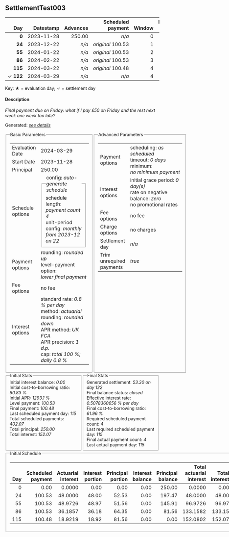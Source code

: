 <h2>SettlementTest003</h2>
<table>
    <thead style="vertical-align: bottom;">
        <th class="ci00" style="text-align: right;">Day</th>
        <th class="ci01" style="text-align: right;">Datestamp</th>
        <th class="ci02" style="text-align: right;">Advances</th>
        <th class="ci03" style="text-align: right;">Scheduled payment</th>
        <th class="ci04" style="text-align: right;">Window</th>
        <th class="ci05" style="text-align: right;">Payment due</th>
        <th class="ci06" style="text-align: right;">Actual payments</th>
        <th class="ci07" style="text-align: right;">Paid by</th>
        <th class="ci08" style="text-align: right;">Net effect</th>
        <th class="ci09" style="text-align: right;">Payment status</th>
        <th class="ci10" style="text-align: right;">Balance status</th>
        <th class="ci11" style="text-align: right;">Actuarial interest</th>
        <th class="ci12" style="text-align: right;">New interest</th>
        <th class="ci13" style="text-align: right;">Interest portion</th>
        <th class="ci14" style="text-align: right;">Principal portion</th>
        <th class="ci15" style="text-align: right;">Interest balance</th>
        <th class="ci16" style="text-align: right;">Principal balance</th>
        <th class="ci17" style="text-align: right;">Settlement figure</th>
    </thead>
    <tr style="text-align: right;">
        <td class="ci00"><b>0</b></td>
        <td class="ci01" style="white-space: nowrap;">2023-11-28</td>
        <td class="ci02">250.00</td>
        <td class="ci03" style="white-space: nowrap;"><i>n/a<i></td>
        <td class="ci04">0</td>
        <td class="ci05">0.00</td>
        <td class="ci06"><i>n/a</i></td>
        <td class="ci07"><i>n/a</i></td>
        <td class="ci08">0.00</td>
        <td class="ci09"><i>none&nbsp;scheduled</i></td>
        <td class="ci10">open</td>
        <td class="ci11">0.0000</td>
        <td class="ci12">0.0000</td>
        <td class="ci13">0.00</td>
        <td class="ci14">0.00</td>
        <td class="ci15">0.0000</td>
        <td class="ci16">250.00</td>
        <td class="ci17">250.00</td>
    </tr>
    <tr style="text-align: right;">
        <td class="ci00"><b>24</b></td>
        <td class="ci01" style="white-space: nowrap;">2023-12-22</td>
        <td class="ci02"><i>n/a</i></td>
        <td class="ci03" style="white-space: nowrap;"><i>original</i> 100.53</td>
        <td class="ci04">1</td>
        <td class="ci05">100.53</td>
        <td class="ci06"><b>0</b>&nbsp;<i>confirmed</i>&nbsp;100.53</td>
        <td class="ci07"><b>24#0</b>&nbsp;100.53</td>
        <td class="ci08">100.53</td>
        <td class="ci09"><i>payment&nbsp;made</i></td>
        <td class="ci10">open</td>
        <td class="ci11">48.0000</td>
        <td class="ci12">48.0000</td>
        <td class="ci13">48.00</td>
        <td class="ci14">52.53</td>
        <td class="ci15">0.0000</td>
        <td class="ci16">197.47</td>
        <td class="ci17">197.47</td>
    </tr>
    <tr style="text-align: right;">
        <td class="ci00"><b>55</b></td>
        <td class="ci01" style="white-space: nowrap;">2024-01-22</td>
        <td class="ci02"><i>n/a</i></td>
        <td class="ci03" style="white-space: nowrap;"><i>original</i> 100.53</td>
        <td class="ci04">2</td>
        <td class="ci05">100.53</td>
        <td class="ci06"><b>0</b>&nbsp;<i>confirmed</i>&nbsp;100.53</td>
        <td class="ci07"><b>55#0</b>&nbsp;100.53</td>
        <td class="ci08">100.53</td>
        <td class="ci09"><i>payment&nbsp;made</i></td>
        <td class="ci10">open</td>
        <td class="ci11">48.9726</td>
        <td class="ci12">48.9726</td>
        <td class="ci13">48.97</td>
        <td class="ci14">51.56</td>
        <td class="ci15">0.0000</td>
        <td class="ci16">145.91</td>
        <td class="ci17">145.91</td>
    </tr>
    <tr style="text-align: right;">
        <td class="ci00"><b>86</b></td>
        <td class="ci01" style="white-space: nowrap;">2024-02-22</td>
        <td class="ci02"><i>n/a</i></td>
        <td class="ci03" style="white-space: nowrap;"><i>original</i> 100.53</td>
        <td class="ci04">3</td>
        <td class="ci05">100.53</td>
        <td class="ci06"><b>0</b>&nbsp;<i>confirmed</i>&nbsp;100.53</td>
        <td class="ci07"><b>86#0</b>&nbsp;100.53</td>
        <td class="ci08">100.53</td>
        <td class="ci09"><i>payment&nbsp;made</i></td>
        <td class="ci10">open</td>
        <td class="ci11">36.1857</td>
        <td class="ci12">36.1857</td>
        <td class="ci13">36.18</td>
        <td class="ci14">64.35</td>
        <td class="ci15">0.0000</td>
        <td class="ci16">81.56</td>
        <td class="ci17">81.56</td>
    </tr>
    <tr style="text-align: right;">
        <td class="ci00"><b>115</b></td>
        <td class="ci01" style="white-space: nowrap;">2024-03-22</td>
        <td class="ci02"><i>n/a</i></td>
        <td class="ci03" style="white-space: nowrap;"><i>original</i> 100.48</td>
        <td class="ci04">4</td>
        <td class="ci05">100.48</td>
        <td class="ci06"><b>0</b>&nbsp;<i>confirmed</i>&nbsp;50.00</td>
        <td class="ci07"><b>115#0</b>&nbsp;50.00</td>
        <td class="ci08">50.00</td>
        <td class="ci09"><i>underpayment</i></td>
        <td class="ci10">open</td>
        <td class="ci11">18.9219</td>
        <td class="ci12">18.9219</td>
        <td class="ci13">18.92</td>
        <td class="ci14">31.08</td>
        <td class="ci15">0.0000</td>
        <td class="ci16">50.48</td>
        <td class="ci17">50.48</td>
    </tr>
    <tr style="text-align: right;">
        <td class="ci00">&#x2713;&nbsp;<b>122</b></td>
        <td class="ci01" style="white-space: nowrap;">2024-03-29</td>
        <td class="ci02"><i>n/a</i></td>
        <td class="ci03" style="white-space: nowrap;"><i>n/a<i></td>
        <td class="ci04">4</td>
        <td class="ci05">0.00</td>
        <td class="ci06"><i>n/a</i></td>
        <td class="ci07"><i>n/a</i></td>
        <td class="ci08">53.30</td>
        <td class="ci09"><i>generated</i></td>
        <td class="ci10">closed</td>
        <td class="ci11">2.8269</td>
        <td class="ci12">2.8269</td>
        <td class="ci13">2.82</td>
        <td class="ci14">50.48</td>
        <td class="ci15">0.0000</td>
        <td class="ci16">0.00</td>
        <td class="ci17">0.00</td>
    </tr>
</table><p>Key: &#x2605; = evaluation day; &#x2713; = settlement day</p>
<h4>Description</h4>
<p><i>Final payment due on Friday: what if I pay £50 on Friday and the rest next week one week too late?</i></p>
<p>Generated: <i><a href="../GeneratedDate.html">see details</a></i></p>
<div style="display:flex;">

<fieldset style="flex: 1; display: flex; flex-direction: column;"><legend>Basic Parameters</legend>
<table>
    <tr>
        <td>Evaluation Date</td>
        <td>2024-03-29</td>
    </tr>
    <tr>
        <td>Start Date</td>
        <td>2023-11-28</td>
    </tr>
    <tr>
        <td>Principal</td>
        <td>250.00</td>
    </tr>
    <tr>
        <td>Schedule options</td>
        <td>
            <fieldset>
                <legend>config: <i>auto-generate schedule</i></legend>
                <div>schedule length: <i><i>payment count</i> 4</i></div>
                <div>unit-period config: <i>monthly from 2023-12 on 22</i></div>
            </fieldset>
        </td>
    </tr>
    <tr>
        <td>Payment options</td>
        <td>
            <div>
                <div>rounding: <i>rounded up</i></div>
                <div>level-payment option: <i>lower&nbsp;final&nbsp;payment</i></div>
            </div>
        </td>
    </tr>
    <tr>
        <td>Fee options</td>
        <td>no fee
        </td>
    </tr>
    <tr>
        <td>Interest options</td>
        <td>
            <div>
                <div>standard rate: <i>0.8 % per day</i></div>
                <div>method: <i>actuarial</i></div>
                <div>rounding: <i>rounded down</i></div>
                <div>APR method: <i>UK FCA</i></div>
                <div>APR precision: <i>1 d.p.</i></div>
                <div>cap: <i>total 100 %; daily 0.8 %</div>
            </div>
        </td>
    </tr>
</table></fieldset>

<fieldset style="flex: 1; display: flex; flex-direction: column;"><legend>Advanced Parameters</legend>
<table>
    <tr>
        <td>Payment options</td>
        <td>
                <div>
                    <div>scheduling: <i>as scheduled</i></div>
                    <div>timeout: <i>0 days</i></div>
                    <div>minimum: <i>no&nbsp;minimum&nbsp;payment</i></div>
                </div>
        </td>
    </tr>
    <tr>
        <td>Interest options</td>
        <td>
            <div>
                <div>initial grace period: <i>0 day(s)</i></div>
                <div>rate on negative balance: <i>zero</i></div>
                <div>no promotional rates</div>
            </div>
        </td>
    </tr>
    <tr>
        <td>Fee options</td>
        <td>no fee
        </td>
    </tr>
    <tr>
        <td>Charge options</td>
        <td>no charges
        </td>
    </tr>
    <tr>
        <td>Settlement day</td><td><i><i>n/a</i></i></td>
    </tr>
    <tr>
        <td>Trim unrequired payments</td><td><i>true</i></td>
    </tr>
</table></fieldset>
</div>
<div style="display:flex;">


<fieldset style="flex: 1; display: flex; flex-direction: column;"><legend>Initial Stats</legend>
<div>
    <div>Initial interest balance: <i>0.00</i></div>
    <div>Initial cost-to-borrowing ratio: <i>60.83 %</i></div>
    <div>Initial APR: <i>1293.1 %</i></div>
    <div>Level payment: <i>100.53</i></div>
    <div>Final payment: <i>100.48</i></div>
    <div>Last scheduled payment day: <i>115</i></div>
    <div>Total scheduled payments: <i>402.07</i></div>
    <div>Total principal: <i>250.00</i></div>
    <div>Total interest: <i>152.07</i></div>
</div></fieldset>

<fieldset style="flex: 1; display: flex; flex-direction: column;"><legend>Final Stats</legend>
<div>
    <div>Generated settlement: <i>53.30 on day 122</i></div>
    <div>Final balance status: <i>closed</i></div>
    <div>Effective interest rate: <i>0.5078360656 % per day</i></div>
    <div>Final cost-to-borrowing ratio: <i>61.96 %</i></div>
    <div>Required scheduled payment count: <i>4</i></div>
    <div>Last required scheduled payment day: <i>115</i></div>
    <div>Final actual payment count: <i>4</i></div>
    <div>Last actual payment day: <i>115</i></div>
</div>
</fieldset>
</div>
<fieldset><legend>Initial Schedule</legend>
<table>
    <thead style="vertical-align: bottom;">
        <th style="text-align: right;">Day</th>
        <th style="text-align: right;">Scheduled payment</th>
        <th style="text-align: right;">Actuarial interest</th>
        <th style="text-align: right;">Interest portion</th>
        <th style="text-align: right;">Principal portion</th>
        <th style="text-align: right;">Interest balance</th>
        <th style="text-align: right;">Principal balance</th>
        <th style="text-align: right;">Total actuarial interest</th>
        <th style="text-align: right;">Total interest</th>
        <th style="text-align: right;">Total principal</th>
    </thead>
    <tr style="text-align: right;">
        <td class="ci00">0</td>
        <td class="ci01" style="white-space: nowrap;">0.00</td>
        <td class="ci02">0.0000</td>
        <td class="ci03">0.00</td>
        <td class="ci04">0.00</td>
        <td class="ci05">0.00</td>
        <td class="ci06">250.00</td>
        <td class="ci07">0.0000</td>
        <td class="ci08">0.00</td>
        <td class="ci09">0.00</td>
    </tr>
    <tr style="text-align: right;">
        <td class="ci00">24</td>
        <td class="ci01" style="white-space: nowrap;">100.53</td>
        <td class="ci02">48.0000</td>
        <td class="ci03">48.00</td>
        <td class="ci04">52.53</td>
        <td class="ci05">0.00</td>
        <td class="ci06">197.47</td>
        <td class="ci07">48.0000</td>
        <td class="ci08">48.00</td>
        <td class="ci09">52.53</td>
    </tr>
    <tr style="text-align: right;">
        <td class="ci00">55</td>
        <td class="ci01" style="white-space: nowrap;">100.53</td>
        <td class="ci02">48.9726</td>
        <td class="ci03">48.97</td>
        <td class="ci04">51.56</td>
        <td class="ci05">0.00</td>
        <td class="ci06">145.91</td>
        <td class="ci07">96.9726</td>
        <td class="ci08">96.97</td>
        <td class="ci09">104.09</td>
    </tr>
    <tr style="text-align: right;">
        <td class="ci00">86</td>
        <td class="ci01" style="white-space: nowrap;">100.53</td>
        <td class="ci02">36.1857</td>
        <td class="ci03">36.18</td>
        <td class="ci04">64.35</td>
        <td class="ci05">0.00</td>
        <td class="ci06">81.56</td>
        <td class="ci07">133.1582</td>
        <td class="ci08">133.15</td>
        <td class="ci09">168.44</td>
    </tr>
    <tr style="text-align: right;">
        <td class="ci00">115</td>
        <td class="ci01" style="white-space: nowrap;">100.48</td>
        <td class="ci02">18.9219</td>
        <td class="ci03">18.92</td>
        <td class="ci04">81.56</td>
        <td class="ci05">0.00</td>
        <td class="ci06">0.00</td>
        <td class="ci07">152.0802</td>
        <td class="ci08">152.07</td>
        <td class="ci09">250.00</td>
    </tr>
</table></fieldset>
